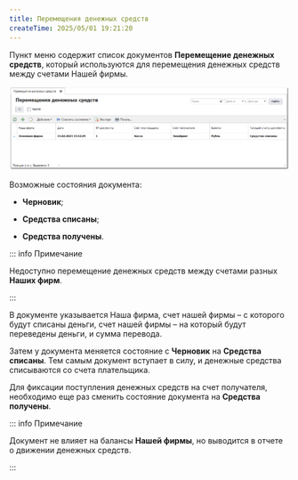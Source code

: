 ```yaml
---
title: Перемещения денежных средств
createTime: 2025/05/01 19:21:20
---
```

Пункт меню содержит список документов **Перемещение денежных средств**, который используются для перемещения денежных средств между счетами Нашей фирмы.

![](../../assets/specification/Aspose.Words.83ab1c44-6b28-430a-a5f2-4d9e6ba1abd4.841.png)

Возможные состояния документа:

- **Черновик**;

- **Средства списаны**;

- **Средства получены**.

::: info Примечание

Недоступно перемещение денежных средств между счетами разных **Наших фирм**.

:::

В документе указывается Наша фирма, счет нашей фирмы – с которого будут списаны деньги, счет нашей фирмы – на который будут переведены деньги, и сумма перевода.

Затем у документа меняется состояние с **Черновик** на **Средства списаны**. Тем самым документ вступает в силу, и денежные средства списываются со счета плательщика.

Для фиксации поступления денежных средств на счет получателя, необходимо еще раз сменить состояние документа на **Средства получены**.

::: info Примечание

Документ не влияет на балансы **Нашей фирмы**, но выводится в отчете о движении денежных средств.

:::